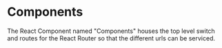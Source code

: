 # Components

The React Component named "Components" houses the top level switch and routes for the React Router so that the different urls can be serviced.